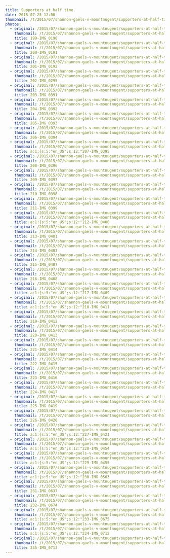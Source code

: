 ```yaml
---
title: Supporters at half time.
date: 2015-07-25 12:00
thumbnail: /t/2015/07/shannon-gaels-v-mountnugent/supporters-at-half-time/199-img_0190.jpg
photos:
  - original: /2015/07/shannon-gaels-v-mountnugent/supporters-at-half-time/199-img_0190.jpg
    thumbnail: /t/2015/07/shannon-gaels-v-mountnugent/supporters-at-half-time/199-img_0190.jpg
    title: 199-IMG_0190
  - original: /2015/07/shannon-gaels-v-mountnugent/supporters-at-half-time/200-img_0191.jpg
    thumbnail: /t/2015/07/shannon-gaels-v-mountnugent/supporters-at-half-time/200-img_0191.jpg
    title: 200-IMG_0191
  - original: /2015/07/shannon-gaels-v-mountnugent/supporters-at-half-time/201-img_0192.jpg
    thumbnail: /t/2015/07/shannon-gaels-v-mountnugent/supporters-at-half-time/201-img_0192.jpg
    title: 201-IMG_0192
  - original: /2015/07/shannon-gaels-v-mountnugent/supporters-at-half-time/202-img_0295.jpg
    thumbnail: /t/2015/07/shannon-gaels-v-mountnugent/supporters-at-half-time/202-img_0295.jpg
    title: 202-IMG_0295
  - original: /2015/07/shannon-gaels-v-mountnugent/supporters-at-half-time/203-img_0391.jpg
    thumbnail: /t/2015/07/shannon-gaels-v-mountnugent/supporters-at-half-time/203-img_0391.jpg
    title: 203-IMG_0391
  - original: /2015/07/shannon-gaels-v-mountnugent/supporters-at-half-time/204-img_0392.jpg
    thumbnail: /t/2015/07/shannon-gaels-v-mountnugent/supporters-at-half-time/204-img_0392.jpg
    title: 204-IMG_0392
  - original: /2015/07/shannon-gaels-v-mountnugent/supporters-at-half-time/205-img_0393.jpg
    thumbnail: /t/2015/07/shannon-gaels-v-mountnugent/supporters-at-half-time/205-img_0393.jpg
    title: 205-IMG_0393
  - original: /2015/07/shannon-gaels-v-mountnugent/supporters-at-half-time/206-img_0394.jpg
    thumbnail: /t/2015/07/shannon-gaels-v-mountnugent/supporters-at-half-time/206-img_0394.jpg
    title: 206-IMG_0394
  - original: /2015/07/shannon-gaels-v-mountnugent/supporters-at-half-time/207-img_0395.jpg
    thumbnail: /t/2015/07/shannon-gaels-v-mountnugent/supporters-at-half-time/207-img_0395.jpg
    title: a:1:{s:5:"en_US";s:12:"207-IMG_0395
  - original: /2015/07/shannon-gaels-v-mountnugent/supporters-at-half-time/208-img_0396.jpg
    thumbnail: /t/2015/07/shannon-gaels-v-mountnugent/supporters-at-half-time/208-img_0396.jpg
    title: 208-IMG_0396
  - original: /2015/07/shannon-gaels-v-mountnugent/supporters-at-half-time/209-img_0397.jpg
    thumbnail: /t/2015/07/shannon-gaels-v-mountnugent/supporters-at-half-time/209-img_0397.jpg
    title: 209-IMG_0397
  - original: /2015/07/shannon-gaels-v-mountnugent/supporters-at-half-time/210-img_0398.jpg
    thumbnail: /t/2015/07/shannon-gaels-v-mountnugent/supporters-at-half-time/210-img_0398.jpg
    title: 210-IMG_0398
  - original: /2015/07/shannon-gaels-v-mountnugent/supporters-at-half-time/211-img_0399.jpg
    thumbnail: /t/2015/07/shannon-gaels-v-mountnugent/supporters-at-half-time/211-img_0399.jpg
    title: 211-IMG_0399
  - original: /2015/07/shannon-gaels-v-mountnugent/supporters-at-half-time/212-img_0400.jpg
    thumbnail: /t/2015/07/shannon-gaels-v-mountnugent/supporters-at-half-time/212-img_0400.jpg
    title: a:1:{s:5:"en_US";s:12:"212-IMG_0400
  - original: /2015/07/shannon-gaels-v-mountnugent/supporters-at-half-time/213-img_0401.jpg
    thumbnail: /t/2015/07/shannon-gaels-v-mountnugent/supporters-at-half-time/213-img_0401.jpg
    title: 213-IMG_0401
  - original: /2015/07/shannon-gaels-v-mountnugent/supporters-at-half-time/214-img_0403.jpg
    thumbnail: /t/2015/07/shannon-gaels-v-mountnugent/supporters-at-half-time/214-img_0403.jpg
    title: 214-IMG_0403
  - original: /2015/07/shannon-gaels-v-mountnugent/supporters-at-half-time/215-img_0407.jpg
    thumbnail: /t/2015/07/shannon-gaels-v-mountnugent/supporters-at-half-time/215-img_0407.jpg
    title: 215-IMG_0407
  - original: /2015/07/shannon-gaels-v-mountnugent/supporters-at-half-time/216-img_0408.jpg
    thumbnail: /t/2015/07/shannon-gaels-v-mountnugent/supporters-at-half-time/216-img_0408.jpg
    title: 216-IMG_0408
  - original: /2015/07/shannon-gaels-v-mountnugent/supporters-at-half-time/217-img_0409.jpg
    thumbnail: /t/2015/07/shannon-gaels-v-mountnugent/supporters-at-half-time/217-img_0409.jpg
    title: a:1:{s:5:"en_US";s:12:"217-IMG_0409
  - original: /2015/07/shannon-gaels-v-mountnugent/supporters-at-half-time/218-img_0411.jpg
    thumbnail: /t/2015/07/shannon-gaels-v-mountnugent/supporters-at-half-time/218-img_0411.jpg
    title: a:1:{s:5:"en_US";s:12:"218-IMG_0411
  - original: /2015/07/shannon-gaels-v-mountnugent/supporters-at-half-time/219-img_0412.jpg
    thumbnail: /t/2015/07/shannon-gaels-v-mountnugent/supporters-at-half-time/219-img_0412.jpg
    title: 219-IMG_0412
  - original: /2015/07/shannon-gaels-v-mountnugent/supporters-at-half-time/220-img_0413.jpg
    thumbnail: /t/2015/07/shannon-gaels-v-mountnugent/supporters-at-half-time/220-img_0413.jpg
    title: 220-IMG_0413
  - original: /2015/07/shannon-gaels-v-mountnugent/supporters-at-half-time/221-img_0414.jpg
    thumbnail: /t/2015/07/shannon-gaels-v-mountnugent/supporters-at-half-time/221-img_0414.jpg
    title: 221-IMG_0414
  - original: /2015/07/shannon-gaels-v-mountnugent/supporters-at-half-time/222-img_0415.jpg
    thumbnail: /t/2015/07/shannon-gaels-v-mountnugent/supporters-at-half-time/222-img_0415.jpg
    title: 222-IMG_0415
  - original: /2015/07/shannon-gaels-v-mountnugent/supporters-at-half-time/223-img_0416.jpg
    thumbnail: /t/2015/07/shannon-gaels-v-mountnugent/supporters-at-half-time/223-img_0416.jpg
    title: 223-IMG_0416
  - original: /2015/07/shannon-gaels-v-mountnugent/supporters-at-half-time/224-img_0417.jpg
    thumbnail: /t/2015/07/shannon-gaels-v-mountnugent/supporters-at-half-time/224-img_0417.jpg
    title: 224-IMG_0417
  - original: /2015/07/shannon-gaels-v-mountnugent/supporters-at-half-time/225-img_0419.jpg
    thumbnail: /t/2015/07/shannon-gaels-v-mountnugent/supporters-at-half-time/225-img_0419.jpg
    title: 225-IMG_0419
  - original: /2015/07/shannon-gaels-v-mountnugent/supporters-at-half-time/226-img_0420.jpg
    thumbnail: /t/2015/07/shannon-gaels-v-mountnugent/supporters-at-half-time/226-img_0420.jpg
    title: 226-IMG_0420
  - original: /2015/07/shannon-gaels-v-mountnugent/supporters-at-half-time/227-img_0421.jpg
    thumbnail: /t/2015/07/shannon-gaels-v-mountnugent/supporters-at-half-time/227-img_0421.jpg
    title: a:1:{s:5:"en_US";s:12:"227-IMG_0421
  - original: /2015/07/shannon-gaels-v-mountnugent/supporters-at-half-time/228-img_0454.jpg
    thumbnail: /t/2015/07/shannon-gaels-v-mountnugent/supporters-at-half-time/228-img_0454.jpg
    title: a:1:{s:5:"en_US";s:12:"228-IMG_0454
  - original: /2015/07/shannon-gaels-v-mountnugent/supporters-at-half-time/229-img_0455.jpg
    thumbnail: /t/2015/07/shannon-gaels-v-mountnugent/supporters-at-half-time/229-img_0455.jpg
    title: a:1:{s:5:"en_US";s:12:"229-IMG_0455
  - original: /2015/07/shannon-gaels-v-mountnugent/supporters-at-half-time/230-img_0563.jpg
    thumbnail: /t/2015/07/shannon-gaels-v-mountnugent/supporters-at-half-time/230-img_0563.jpg
    title: a:1:{s:5:"en_US";s:12:"230-IMG_0563
  - original: /2015/07/shannon-gaels-v-mountnugent/supporters-at-half-time/231-img_0637.jpg
    thumbnail: /t/2015/07/shannon-gaels-v-mountnugent/supporters-at-half-time/231-img_0637.jpg
    title: 231-IMG_0637
  - original: /2015/07/shannon-gaels-v-mountnugent/supporters-at-half-time/232-img_0674.jpg
    thumbnail: /t/2015/07/shannon-gaels-v-mountnugent/supporters-at-half-time/232-img_0674.jpg
    title: 232-IMG_0674
  - original: /2015/07/shannon-gaels-v-mountnugent/supporters-at-half-time/233-img_0675.jpg
    thumbnail: /t/2015/07/shannon-gaels-v-mountnugent/supporters-at-half-time/233-img_0675.jpg
    title: a:1:{s:5:"en_US";s:12:"233-IMG_0675
  - original: /2015/07/shannon-gaels-v-mountnugent/supporters-at-half-time/234-img_0712.jpg
    thumbnail: /t/2015/07/shannon-gaels-v-mountnugent/supporters-at-half-time/234-img_0712.jpg
    title: a:1:{s:5:"en_US";s:12:"234-IMG_0712
  - original: /2015/07/shannon-gaels-v-mountnugent/supporters-at-half-time/235-img_0713.jpg
    thumbnail: /t/2015/07/shannon-gaels-v-mountnugent/supporters-at-half-time/235-img_0713.jpg
    title: 235-IMG_0713
---
```

